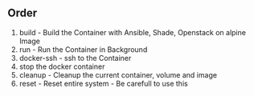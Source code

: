 Order
---
1. build - Build the Container with Ansible, Shade, Openstack on alpine Image
2. run - Run the Container in Background
3. docker-ssh - ssh to the Container
4. stop the docker container
5. cleanup - Cleanup the current container, volume and image
6. reset - Reset entire system - Be carefull to use this

